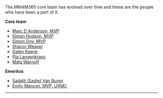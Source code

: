 The MM4M365 core team has evolved over time and these are the people who have been a part of it.

**Core team**

- [Marc D Anderson, MVP](https://www.linkedin.com/in/marcanderson)
- [Simon Hudson, MVP](https://www.linkedin.com/in/simonjhudson/)
- [Simon Doy, MVP](https://www.linkedin.com/in/simondoy/)
- [Sharon Weaver](https://www.linkedin.com/in/sharonweaver/)
- [Galen Keene](https://www.linkedin.com/in/galenkeene/)
- [Pia Langenkrans](https://www.linkedin.com/in/pialangenkrans/)
- [Mats Warnolf](https://www.linkedin.com/in/matswarnolf/)

**Emeritus**

- [Sadalit (Sadie) Van Buren](https://www.linkedin.com/in/sadalit/)
- [Emily Mancini, MVP, UXMC](https://www.linkedin.com/in/eemancini/)

---
